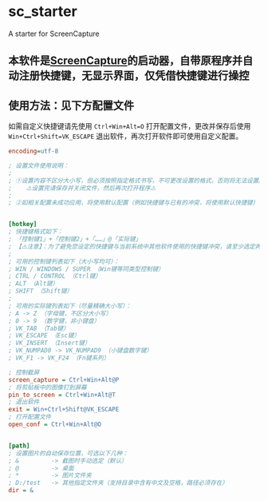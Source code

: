 # sc_starter

A starter for ScreenCapture

## 本软件是[ScreenCapture](https://github.com/xland/ScreenCapture)的启动器，自带原程序并自动注册快捷键，无显示界面，仅凭借快捷键进行操控

## 使用方法：见下方配置文件

如需自定义快捷键请先使用 `Ctrl+Win+Alt=O` 打开配置文件，更改并保存后使用 `Win+Ctrl+Shift=VK_ESCAPE` 退出软件，再次打开软件即可使用自定义配置。

```ini
encoding=utf-8

; 设置文件使用说明：
;
; ①设置内容不区分大小写，但必须按照指定格式书写，不可更改设置的格式，否则将无法设置成功
;    ⚠️设置完请保存并关闭文件，然后再次打开程序⚠️
;
; ②如相关配置未成功应用，将使用默认配置（例如快捷键与已有的冲突，将使用默认快捷键）


[hotkey]
; 快捷键格式如下：
; 「控制键1」+「控制键2」+「……」@「实际键」
; 【⚠️注意】：为了避免您设定的快捷键与当前系统中其他软件使用的快捷键冲突，请至少选定两个「控制键」，且尽量不要使用「Ctrl」+「Shift」=「X」样式的快捷键（因其过于常见）。
;
; 可用的控制键列表如下（大小写均可）：
; WIN / WINDOWS / SUPER （Win键等同类型控制键）
; CTRL / CONTROL （Ctrl键）
; ALT （Alt键）
; SHIFT （Shift键）
;
; 可用的实际键列表如下（尽量精确大小写）：
; A -> Z （字母键，不区分大小写）
; 0 -> 9 （数字键，非小键盘）
; VK_TAB （Tab键）
; VK_ESCAPE （Esc键）
; VK_INSERT （Insert键）
; VK_NUMPAD0 -> VK_NUMPAD9 （小键盘数字键）
; VK_F1 -> VK_F24 （Fn键系列）

; 控制截屏
screen_capture = Ctrl+Win+Alt@P
; 将剪贴板中的图像钉到屏幕
pin_to_screen = Ctrl+Win+Alt@T
; 退出软件
exit = Win+Ctrl+Shift@VK_ESCAPE
; 打开配置文件
open_conf = Ctrl+Win+Alt@O


[path]
; 设置图片的自动保存位置，可选以下几种：
; &         -> 截图时手动选定（默认）
; @         -> 桌面
; *         -> 图片文件夹
; D:/test   -> 其他指定文件夹（支持目录中含有中文及空格，路径必须存在）
dir = &
```
